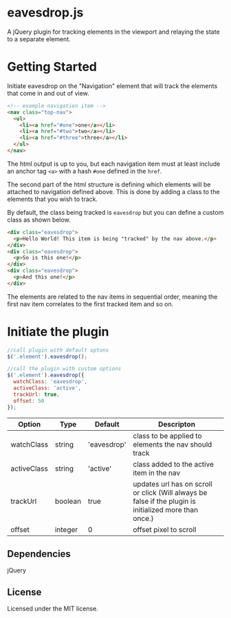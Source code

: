# eavesdrop.js
A jQuery plugin for tracking elements in the viewport and relaying the state to a separate element.

# Getting Started
Initiate eavesdrop on the "Navigation" element that will track the elements that come in and out of view.

```html
<!-- example navigation item -->
<nav class="top-nav">
  <ul>
    <li><a href="#one">one</a></li>
    <li><a href="#two">two</a></li>
    <li><a href="#three">three</a></li>
  </ul>
</nav>
```
The html output is up to you, but each navigation item must at least include an anchor tag `<a>` with a hash `#one` defined in the `href`.

The second part of the html structure is defining which elements will be attached to navigation defined above. This is done by adding a class to the elements that you wish to track.

By default, the class being tracked is `eavesdrop` but you can define a custom class as shown below.
```html
<div class="eavesdrop">
  <p>Hello World! This item is being "tracked" by the nav above.</p>
</div>
<div class="eavesdrop">
  <p>So is this one!</p>
</div>
<div class="eavesdrop">
  <p>And this one!</p>
</div>
```
The elements are related to the nav items in sequential order, meaning the first nav item correlates to the first tracked item and so on.

# Initiate the plugin
```javascript
//call plugin with default optons
$('.element').eavesdrop();

//call the plugin with custom options
$('.element').eavesdrop({
  watchClass: 'eavesdrop',
  activeClass: 'active',
  trackUrl: true,
  offset: 50
});
```

| Option        | Type           | Default    | Descripton |
| ------------- | -------------- | ---------- | ---------- |
| watchClass    | string         | 'eavesdrop'| class to be applied to elements the nav should track |
| activeClass   | string         | 'active'   | class added to the active item in the nav            |
| trackUrl      | boolean        | true       | updates url has on scroll or click (Will always be false if the plugin is initialized more than once.)                   |
| offset        | integer        | 0          | offset pixel to scroll                               |

## Dependencies
jQuery

## License
Licensed under the MIT license.
